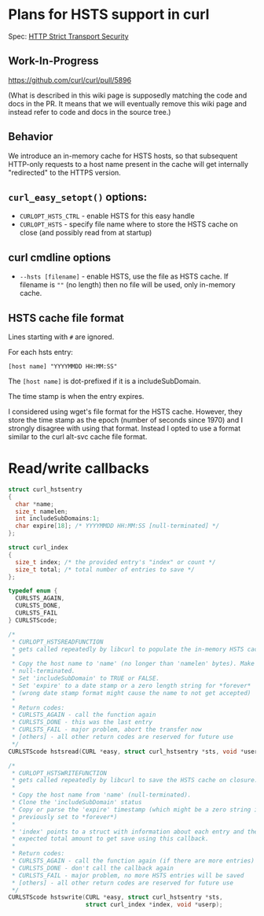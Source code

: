 # Plans for HSTS support in curl

Spec: [HTTP Strict Transport Security](https://tools.ietf.org/html/rfc6797)

## Work-In-Progress

https://github.com/curl/curl/pull/5896

(What is described in this wiki page is supposedly matching the code and docs in the PR. It means that we will eventually remove this
wiki page and instead refer to code and docs in the source tree.)

## Behavior

We introduce an in-memory cache for HSTS hosts, so that subsequent HTTP-only requests to a host name present in the cache will get internally "redirected" to the HTTPS version.

## `curl_easy_setopt()` options:

 - `CURLOPT_HSTS_CTRL` - enable HSTS for this easy handle
 - `CURLOPT_HSTS` - specify file name where to store the HSTS cache on close (and possibly read from at startup)

## curl cmdline options

 - `--hsts [filename]` - enable HSTS, use the file as HSTS cache. If filename is `""` (no length) then no file will be used, only in-memory cache.

## HSTS cache file format

Lines starting with `#` are ignored.

For each hsts entry:

    [host name] "YYYYMMDD HH:MM:SS"

The `[host name]` is dot-prefixed if it is a includeSubDomain.

The time stamp is when the entry expires.

I considered using wget's file format for the HSTS cache. However, they store the time stamp as the epoch (number of seconds since 1970) and I strongly disagree with using that format. Instead I opted to use a format similar to the curl alt-svc cache file format.

# Read/write callbacks

~~~c
struct curl_hstsentry
{
  char *name;
  size_t namelen;
  int includeSubDomains:1;
  char expire[18]; /* YYYYMMDD HH:MM:SS [null-terminated] */
};

struct curl_index
{
  size_t index; /* the provided entry's "index" or count */
  size_t total; /* total number of entries to save */
};

typedef enum {
  CURLSTS_AGAIN,
  CURLSTS_DONE,
  CURLSTS_FAIL
} CURLSTScode;

/*
 * CURLOPT_HSTSREADFUNCTION
 * gets called repeatedly by libcurl to populate the in-memory HSTS cache.
 *
 * Copy the host name to 'name' (no longer than 'namelen' bytes). Make it
 * null-terminated.
 * Set 'includeSubDomain' to TRUE or FALSE.
 * Set 'expire' to a date stamp or a zero length string for *forever*
 * (wrong date stamp format might cause the name to not get accepted)
 *
 * Return codes:
 * CURLSTS_AGAIN - call the function again
 * CURLSTS_DONE - this was the last entry
 * CURLSTS_FAIL - major problem, abort the transfer now
 * [others] - all other return codes are reserved for future use
 */
CURLSTScode hstsread(CURL *easy, struct curl_hstsentry *sts, void *userp);

/*
 * CURLOPT_HSTSWRITEFUNCTION
 * gets called repeatedly by libcurl to save the HSTS cache on closure.
 *
 * Copy the host name from 'name' (null-terminated).
 * Clone the 'includeSubDomain' status
 * Copy or parse the 'expire' timestamp (which might be a zero string if
 * previously set to *forever*)
 *
 * 'index' points to a struct with information about each entry and the
 * expected total amount to get save using this callback.
 *
 * Return codes:
 * CURLSTS_AGAIN - call the function again (if there are more entries)
 * CURLSTS_DONE - don't call the callback again
 * CURLSTS_FAIL - major problem, no more HSTS entries will be saved
 * [others] - all other return codes are reserved for future use
 */
CURLSTScode hstswrite(CURL *easy, struct curl_hstsentry *sts,
                      struct curl_index *index, void *userp);
